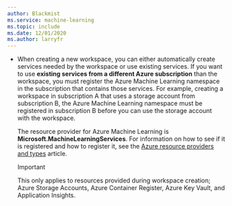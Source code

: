 ```yaml
---
author: Blackmist
ms.service: machine-learning
ms.topic: include
ms.date: 12/01/2020
ms.author: larryfr
---
```


* When creating a new workspace, you can either automatically create services needed by the workspace or use existing services. If you want to use __existing services from a different Azure subscription__ than the workspace, you must register the Azure Machine Learning namespace in the subscription that contains those services. For example, creating a workspace in subscription A that uses a storage account from subscription B, the Azure Machine Learning namespace must be registered in subscription B before you can use the storage account with the workspace.

    The resource provider for Azure Machine Learning is __Microsoft.MachineLearningServices__. For information on how to see if it is registered and how to register it, see the [Azure resource providers and types](../articles/azure-resource-manager/management/resource-providers-and-types.md)  article.

    > [!IMPORTANT]
    > This only applies to resources provided during workspace creation; Azure Storage Accounts, Azure Container Register, Azure Key Vault, and Application Insights.
